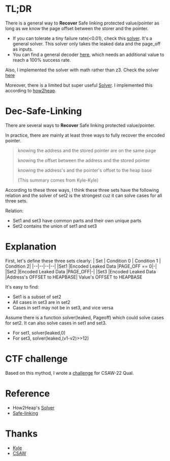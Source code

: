 # TL;DR

There is a general way to **Recover** Safe linking protected value/pointer as long as we know the page offset between the storer and the pointer.


- If you can tolerate a tiny failure rate(<0.01), check this [solver][6]. It's a general solver. This solver only takes the leaked data and the page_off as inputs.
- You can find a general decoder [here][3], which needs an additional value to reach a 100% success rate.



Also, I implemented the solver with math rather than z3. Check the solver [here][4]

Moreover, there is a limited but super useful [Solver][2]. I implemented this according to [how2heap][1].

# Dec-Safe-Linking

There are several ways to **Recover** Safe linking protected value/pointer.


In practice, there are mainly at least three ways to fully recover the encoded pointer.

> knowing the address and the stored pointer are on the same page
> 
> knowing the offset between the address and the stored pointer
> 
> knowing the address's and the pointer's offset to the heap base
> 
> (This summary comes from Kyle-Kyle)

According to these three ways, I think
these three sets have the following relation and the solver of set2 is the strongest cuz it can solve cases for all three sets.

Relation:
- Set1 and set3 have common parts and their own unique parts
- Set2 contains the union of set1 and set3


# Explanation

First, let's define these three sets clearly:
| Set | Condition 0 | Condition 1 | Condition 2|
|--|--|--|--|
|Set1 |Encoded Leaked Data  |PAGE_OFF == 0|-|
|Set2 |Encoded Leaked Data  |PAGE_OFF|-|
|Set3 |Encoded Leaked Data  |Address's OFFSET to HEAPBASE| Value's OFFSET to HEAPBASE


It's easy to find:

- Set1 is a subset of set2
- All cases in set3 are in set2
- Cases in set1 may not be in set3, and vice versa


Assume there is a function solver(leaked, Pageoff) which could solve cases for set2. It can also solve cases in set1 and set3.

- For set1, solver(leaked,0)
- For set3, solver(leaked,(v1-v2)>>12)
# CTF challenge

Based on this mythod, I wrote a [challenge][9] for CSAW-22 Qual. 

# Reference

- How2Heap's [Solver][1]
- [Safe-linking][5]

# Thanks

- [Kyle][7]
- [CSAW][8]

[1]: https://github.com/shellphish/how2heap/blob/master/glibc_2.35/decrypt_safe_linking.c
[2]: ./sol.py
[3]: ./z3_gen_sol.py
[4]: ./gen_sol.py
[5]: https://research.checkpoint.com/2020/safe-linking-eliminating-a-20-year-old-malloc-exploit-primitive/
[6]: ./0racle/
[7]: https://github.com/Kyle-Kyle
[8]: https://www.csaw.io/
[9]: https://github.com/n132/CTF-Challenges/tree/main/n132_Challenges/CSAW-2022-Qual/unsafe-linking
